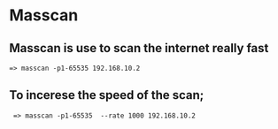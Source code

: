 # Masscan

## Masscan is use to scan the internet really fast 

    => masscan -p1-65535 192.168.10.2
## To incerese the speed of the scan;
     => masscan -p1-65535  --rate 1000 192.168.10.2  
